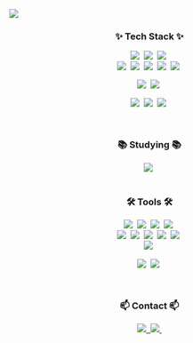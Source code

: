 <!--타이틀 부분-->
<div>
  <img src="https://github.com/user-attachments/assets/0bc25717-88b2-42ac-8863-a944fd906ea4">
</div>

<!--내용 부분-->
<h3 align="center">✨ Tech Stack ✨</h3>
<!--기술 스택-->
<div align="center">

  <!--언어 및 라이브러리-->
  <img src="https://img.shields.io/badge/python-3670A0?style=for-the-badge&logo=python&logoColor=ffdd54"/>&nbsp; <!--python-->
  <img src="https://img.shields.io/badge/HTML5-E34F26?style=for-the-badge&logo=html5&logoColor=white"/>&nbsp; <!--html-->
  <img src="https://img.shields.io/badge/CSS3-1572B6?style=for-the-badge&logo=css3&logoColor=white"/>&nbsp; <!--css-->
  <br>
  <img src="https://img.shields.io/badge/pandas-150458.svg?style=for-the-badge&logo=pandas&logoColor=white"/>&nbsp; <!--pandas-->
  <img src="https://img.shields.io/badge/numpy-4d77cf.svg?style=for-the-badge&logo=numpy&logoColor=white"/>&nbsp; <!--numpy-->
  <img src="https://img.shields.io/badge/SQLAlchemy-D71F00?style=for-the-badge&logo=sqlalchemy&logoColor=white"/>&nbsp; <!--sqlalchemy-->
  <img src="https://img.shields.io/badge/Matplotlib-11557c.svg?style=for-the-badge&logo=Matplotlib&logoColor=white"/>&nbsp; <!--matplotlib-->
  <img src="https://img.shields.io/badge/Hugging%20Face-FFD21E?style=for-the-badge&logo=huggingface&logoColor=white"/>&nbsp; <!--hugging face-->
  <!--프레임워크-->
  <img src="https://img.shields.io/badge/Django-092E20?style=for-the-badge&logo=django&logoColor=white" />&nbsp; <!--django-->
  <img src="https://img.shields.io/badge/Flask-000000?style=for-the-badge&logo=flask&logoColor=white" />&nbsp; <!--flask-->
  <!--데이터베이스-->
  <img src="https://img.shields.io/badge/PostgreSQL-4169E1?style=for-the-badge&logo=postgresql&logoColor=white" />&nbsp; <!--postgresql-->
  <img src="https://img.shields.io/badge/MySQL-4479A1?style=for-the-badge&logo=mysql&logoColor=white" />&nbsp; <!--mysql-->
  <img src="https://img.shields.io/badge/MongoDB-47A248?style=for-the-badge&logo=mongodb&logoColor=white" />&nbsp; <!--mongodb-->
</div>

<br>

<h3 align="center">📚 Studying 📚</h3>
<div align="center">
    <img src="https://img.shields.io/badge/QuickSight-232F3E?style=for-the-badge&logo=amazonwebservices&logoColor=white" />&nbsp; <!--quicksight-->
</div>

<br>

<!--tools-->
<h3 align="center">🛠 Tools 🛠</h3>

<!--개발 환경-->
<div align="center">
  <img src="https://img.shields.io/badge/VSCode-2C2C32.svg?style=for-the-badge&logo=visual-studio-code&logoColor=22ABF3" />&nbsp; <!--vs code-->
  <img src="https://img.shields.io/badge/jupyter-2C2C32.svg?style=for-the-badge&logo=jupyter&logoColor=F37726" />&nbsp; <!--jupyter-->
  <img src="https://img.shields.io/badge/Colab-2C2C32.svg?style=for-the-badge&logo=googlecolab&logoColor=F9AB00" />&nbsp; <!--colab-->
  <img src="https://img.shields.io/badge/DBeaver-382923?style=for-the-badge&logo=dbeaver&logoColor=white" />&nbsp; <!--dbeaver-->
  <br>
  <!--협업-->
  <img src="https://img.shields.io/badge/git-F05033.svg?style=for-the-badge&logo=git&logoColor=white" />&nbsp; <!--git-->
  <img src="https://img.shields.io/badge/github-181717.svg?style=for-the-badge&logo=github&logoColor=white" />&nbsp; <!--github-->
  <img src="https://img.shields.io/badge/Notion-F3F3F3.svg?style=for-the-badge&logo=notion&logoColor=black" />&nbsp; <!--notion-->
  <img src="https://img.shields.io/badge/figma-F24E1E.svg?style=for-the-badge&logo=figma&logoColor=white" />&nbsp;  <!--figma-->
  <img src="https://img.shields.io/badge/Trello-0052CC?style=for-the-badge&logo=trello&logoColor=white" />&nbsp;  <!--trello-->
  <br>
  <!--클라우드 서비스-->
  <img src="https://img.shields.io/badge/Amazon%20Web%20Services-232F3E?style=for-the-badge&logo=amazonwebservices&logoColor=white" />&nbsp; <!--aws-->
  
<!--그래픽-->
  <img src="https://img.shields.io/badge/adobe%20photoshop-08253c.svg?style=for-the-badge&logo=adobe%20photoshop&logoColor=37abff" />&nbsp;  <!--photoshop-->
  <img src="https://img.shields.io/badge/adobe%20illustrator-FF9A00.svg?style=for-the-badge&logo=adobe%20illustrator&logoColor=white" />&nbsp; <!--illustrator-->
</div>

<br>

<!--연락-->
<h3 align="center">📫 Contact 📫</h3>
<div align="center">
  <a href="https://boar2234.tistory.com/">
    <img src="https://img.shields.io/badge/Tistory-FF8C00?style=for-the-badge&logo=tistory&logoColor=white" />&nbsp;
  </a>
  <a href="mailto:boar7027@gmail.com">
    <img src="https://img.shields.io/badge/boar7027@gmail.com-D14836?style=for-the-badge&logo=gmail&logoColor=white"/>&nbsp;
  </a>
</div>

